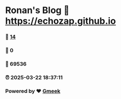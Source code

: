 # Ronan's Blog :link: https://echozap.github.io 
### :page_facing_up: [14](https://echozap.github.io/tag.html) 
### :speech_balloon: 0 
### :hibiscus: 69536 
### :alarm_clock: 2025-03-22 18:37:11 
### Powered by :heart: [Gmeek](https://github.com/Meekdai/Gmeek)
